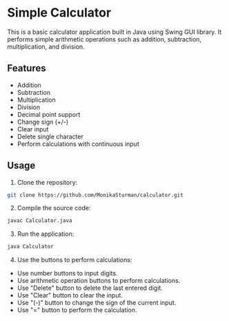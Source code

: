 # Simple Calculator

This is a basic calculator application built in Java using Swing GUI library. It performs simple arithmetic operations such as addition, subtraction, multiplication, and division.

## Features
- Addition
- Subtraction
- Multiplication
- Division
- Decimal point support
- Change sign (+/-)
- Clear input
- Delete single character
- Perform calculations with continuous input

## Usage

1. Clone the repository:
```bash
git clone https://github.com/MonikaSturman/calculator.git
```
2. Compile the source code:
```bash
javac Calculator.java
```
3. Run the application:
```bash
java Calculator
```
4. Use the buttons to perform calculations:
- Use number buttons to input digits.
- Use arithmetic operation buttons to perform calculations.
- Use "Delete" button to delete the last entered digit.
- Use "Clear" button to clear the input.
- Use "(-)" button to change the sign of the current input.
- Use "=" button to perform the calculation.




